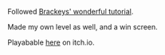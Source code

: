 Followed [Brackeys' wonderful tutorial](https://www.youtube.com/watch?v=LOhfqjmasi0).

Made my own level as well, and a win screen.

Playabable [here](https://petertessier.itch.io/brackey-knight) on itch.io.

